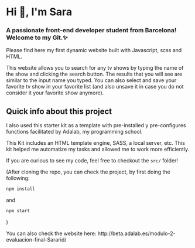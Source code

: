 <h1 >Hi 👋, I'm Sara</h1>
<h3 >A passionate front-end developer student from Barcelona! Welcome to my Git.✨</h3>

Please find here my first dynamic website built with Javascript, scss and HTML.

This website allows you to search for any tv shows by typing the name of the show and clicking the search button. The results that you will see are similar to the input name you typed. You can also select and save your favorite tv show in your favorite list (and also unsave it in case you do not consider it your favorite show anymore).

## Quick info about this project

I also used this starter kit as a template with pre-installed y pre-configures functions facilitated by Adalab, my programming school.

This Kit includes an HTML template engine, SASS, a local server, etc. This kit helped me automatize my tasks and allowed me to work more efficiently.

If you are curious to see my code, feel free to checkout the `src/` folder!

(After cloning the repo, you can check the project, by first doing the following:

```bash
npm install
```

and

```bash
npm start
```

)

<p> You can also check the website here: http://beta.adalab.es/modulo-2-evaluacion-final-Sararid/  </p>
